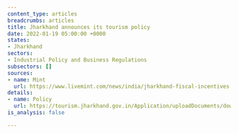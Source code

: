 ```yaml
---
content_type: articles
breadcrumbs: articles
title: Jharkhand announces its tourism policy
date: 2022-01-19 05:00:00 +0000
states:
- Jharkhand
sectors:
- Industrial Policy and Business Regulations
subsectors: []
sources:
- name: Mint
  url: https://www.livemint.com/news/india/jharkhand-fiscal-incentives-announced-for-investing-upto-rs10-cr-in-tourism-11641732898536.html
details:
- name: Policy
  url: https://tourism.jharkhand.gov.in/Application/uploadDocuments/download/Document20210203_155213.pdf
is_analysis: false

---
```


